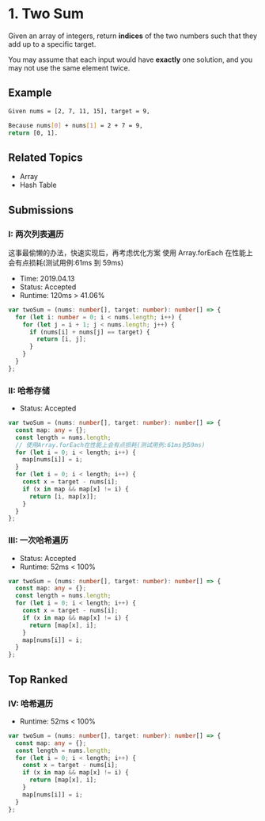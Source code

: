 # 1. Two Sum

Given an array of integers, return **indices** of the two numbers such that they add up to a specific target.

You may assume that each input would have **exactly** one solution, and you may not use the same element twice.

## Example

```bash
Given nums = [2, 7, 11, 15], target = 9,

Because nums[0] + nums[1] = 2 + 7 = 9,
return [0, 1].
```

## Related Topics

- Array
- Hash Table

## Submissions

### I: 两次列表遍历

这事最偷懒的办法，快速实现后，再考虑优化方案
使用 Array.forEach 在性能上会有点损耗(测试用例:61ms 到 59ms)

- Time: 2019.04.13
- Status: Accepted
- Runtime: 120ms > 41.06%

```typescript
var twoSum = (nums: number[], target: number): number[] => {
  for (let i: number = 0; i < nums.length; i++) {
    for (let j = i + 1; j < nums.length; j++) {
      if (nums[i] + nums[j] == target) {
        return [i, j];
      }
    }
  }
};
```

### II: 哈希存储

- Status: Accepted

```typescript
var twoSum = (nums: number[], target: number): number[] => {
  const map: any = {};
  const length = nums.length;
  // 使用Array.forEach在性能上会有点损耗(测试用例:61ms到59ms)
  for (let i = 0; i < length; i++) {
    map[nums[i]] = i;
  }
  for (let i = 0; i < length; i++) {
    const x = target - nums[i];
    if (x in map && map[x] != i) {
      return [i, map[x]];
    }
  }
};
```

### III: 一次哈希遍历

- Status: Accepted
- Runtime: 52ms < 100%

```typescript
var twoSum = (nums: number[], target: number): number[] => {
  const map: any = {};
  const length = nums.length;
  for (let i = 0; i < length; i++) {
    const x = target - nums[i];
    if (x in map && map[x] != i) {
      return [map[x], i];
    }
    map[nums[i]] = i;
  }
};
```

## Top Ranked

### IV: 哈希遍历

- Runtime: 52ms < 100%

```typescript
var twoSum = (nums: number[], target: number): number[] => {
  const map: any = {};
  const length = nums.length;
  for (let i = 0; i < length; i++) {
    const x = target - nums[i];
    if (x in map && map[x] != i) {
      return [map[x], i];
    }
    map[nums[i]] = i;
  }
};
```
